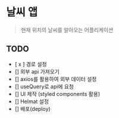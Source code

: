 # 날씨 앱

> 현재 위치의 날씨를 알아오는 어플리케이션

## TODO

- [ x ] 경로 설정
- [] 외부 api 가져오기
- [] axios를 활용하여 외부 데이터 설정
- [] useQuery로 api에 요청
- [] UI 제작 (styled components 활용)
- [] Helmat 설정
- [] 배포(deploy)
